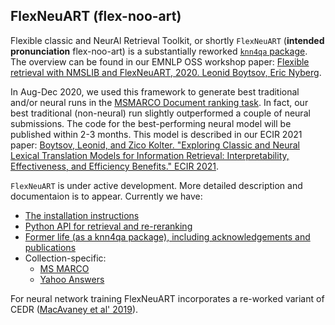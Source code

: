 ## FlexNeuART (flex-noo-art)
Flexible classic and NeurAl Retrieval Toolkit, or shortly `FlexNeuART` (**intended pronunciation** flex-noo-art) 
is a substantially reworked [`knn4qa` package](knn4qa.md).  The overview can be found in our EMNLP OSS workshop paper: 
[Flexible retrieval with NMSLIB and FlexNeuART, 2020. Leonid Boytsov, Eric Nyberg](https://arxiv.org/abs/2010.14848).


In Aug-Dec 2020, we used this framework to generate best traditional and/or neural runs 
in the [MSMARCO Document ranking task](https://microsoft.github.io/msmarco/#docranking).
In fact, our best traditional (non-neural) run slightly outperformed a couple of neural submissions.
The code for the best-performing neural model will be published within 2-3 months. This model is described in our ECIR 2021 paper:
[Boytsov, Leonid, and Zico Kolter. "Exploring Classic and Neural Lexical Translation Models for Information Retrieval: Interpretability, Effectiveness, and Efficiency Benefits." ECIR 2021](https://arxiv.org/abs/2102.06815).


`FlexNeuART` is under active development. More detailed description and documentaion is to appear. Currently we have:

* [The installation instructions](INSTALL.md)
* [Python API for retrieval and re-reranking](scripts/py_flexneuart/README.md)
* [Former life (as a knn4qa package), including acknowledgements and publications](knn4qa.md)
* Collection-specific:
   * [MS MARCO](scripts/data_convert/msmarco/README.md)
   * [Yahoo Answers](scripts/data_convert/yahoo_answers/README.md)


For neural network training FlexNeuART incorporates
a re-worked variant of CEDR ([MacAvaney et al' 2019](https://github.com/Georgetown-IR-Lab/cedr)).



